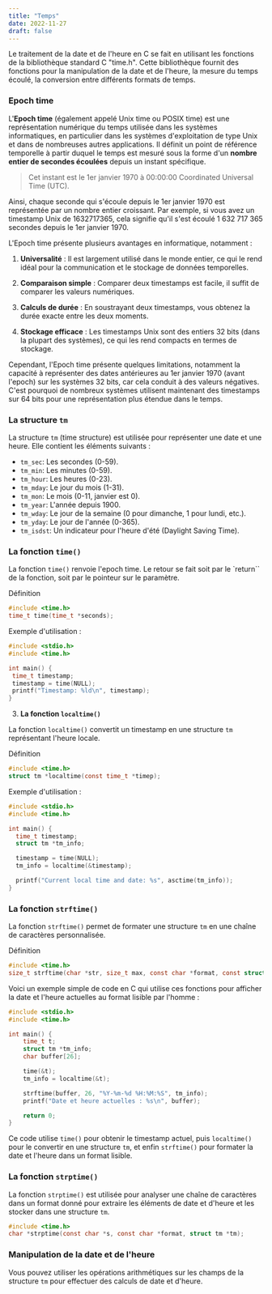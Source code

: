 ```yaml
---
title: "Temps"
date: 2022-11-27
draft: false
---
```


Le traitement de la date et de l'heure en C se fait en utilisant les fonctions de la bibliothèque standard C "time.h". Cette bibliothèque fournit des fonctions pour la manipulation de la date et de l'heure, la mesure du temps écoulé, la conversion entre différents formats de temps.

### Epoch time

L'**Epoch time** (également appelé Unix time ou POSIX time) est une représentation numérique du temps utilisée dans les systèmes informatiques, en particulier dans les systèmes d'exploitation de type Unix et dans de nombreuses autres applications. Il définit un point de référence temporelle à partir duquel le temps est mesuré sous la forme d'un **nombre entier de secondes écoulées** depuis un instant spécifique.

> Cet instant est le 1er janvier 1970 à 00:00:00 Coordinated Universal Time (UTC).

Ainsi, chaque seconde qui s'écoule depuis le 1er janvier 1970 est représentée par un nombre entier croissant. Par exemple, si vous avez un timestamp Unix de 1632717365, cela signifie qu'il s'est écoulé 1 632 717 365 secondes depuis le 1er janvier 1970.

L'Epoch time présente plusieurs avantages en informatique, notamment :

1. **Universalité** : Il est largement utilisé dans le monde entier, ce qui le rend idéal pour la communication et le stockage de données temporelles.

2. **Comparaison simple** : Comparer deux timestamps est facile, il suffit de comparer les valeurs numériques.

3. **Calculs de durée** : En soustrayant deux timestamps, vous obtenez la durée exacte entre les deux moments.

4. **Stockage efficace** : Les timestamps Unix sont des entiers 32 bits (dans la plupart des systèmes), ce qui les rend compacts en termes de stockage.

Cependant, l'Epoch time présente quelques limitations, notamment la capacité à représenter des dates antérieures au 1er janvier 1970 (avant l'epoch) sur les systèmes 32 bits, car cela conduit à des valeurs négatives. C'est pourquoi de nombreux systèmes utilisent maintenant des timestamps sur 64 bits pour une représentation plus étendue dans le temps.

### La structure `tm`

La structure `tm` (time structure) est utilisée pour représenter une date et une heure. Elle contient les éléments suivants :

- `tm_sec`: Les secondes (0-59).
- `tm_min`: Les minutes (0-59).
- `tm_hour`: Les heures (0-23).
- `tm_mday`: Le jour du mois (1-31).
- `tm_mon`: Le mois (0-11, janvier est 0).
- `tm_year`: L'année depuis 1900.
- `tm_wday`: Le jour de la semaine (0 pour dimanche, 1 pour lundi, etc.).
- `tm_yday`: Le jour de l'année (0-365).
- `tm_isdst`: Un indicateur pour l'heure d'été (Daylight Saving Time).

### La fonction `time()`

La fonction `time()` renvoie l'epoch time. Le retour se fait soit par le `return`` de la fonction, soit par le pointeur sur le paramètre.

Définition

```c
#include <time.h>
time_t time(time_t *seconds);
```

   Exemple d'utilisation :

   ```c
   #include <stdio.h>
   #include <time.h>

   int main() {
    time_t timestamp;
    timestamp = time(NULL);
    printf("Timestamp: %ld\n", timestamp);
   }
   ```

3. **La fonction `localtime()`**

La fonction `localtime()` convertit un timestamp en une structure `tm` représentant l'heure locale.

Définition

```c
#include <time.h>
struct tm *localtime(const time_t *timep);
```

Exemple d'utilisation :

```c
#include <stdio.h>
#include <time.h>

int main() {
  time_t timestamp;
  struct tm *tm_info;

  timestamp = time(NULL);
  tm_info = localtime(&timestamp);

  printf("Current local time and date: %s", asctime(tm_info));
}
```

### La fonction `strftime()`

La fonction `strftime()` permet de formater une structure `tm` en une chaîne de caractères personnalisée.

Définition

```c
#include <time.h>
size_t strftime(char *str, size_t max, const char *format, const struct tm *tm);
```

Voici un exemple simple de code en C qui utilise ces fonctions pour afficher la date et l'heure actuelles au format lisible par l'homme :

```c
#include <stdio.h>
#include <time.h>

int main() {
    time_t t;
    struct tm *tm_info;
    char buffer[26];

    time(&t);
    tm_info = localtime(&t);

    strftime(buffer, 26, "%Y-%m-%d %H:%M:%S", tm_info);
    printf("Date et heure actuelles : %s\n", buffer);

    return 0;
}
```

Ce code utilise `time()` pour obtenir le timestamp actuel, puis `localtime()` pour le convertir en une structure `tm`, et enfin `strftime()` pour formater la date et l'heure dans un format lisible.


### La fonction `strptime()`

La fonction `strptime()` est utilisée pour analyser une chaîne de caractères dans un format donné pour extraire les éléments de date et d'heure et les stocker dans une structure `tm`.

```c
#include <time.h>
char *strptime(const char *s, const char *format, struct tm *tm);
```

### Manipulation de la date et de l'heure

Vous pouvez utiliser les opérations arithmétiques sur les champs de la structure `tm` pour effectuer des calculs de date et d'heure.
